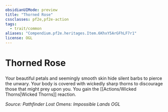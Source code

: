 ```yaml
---
obsidianUIMode: preview
title: "Thorned Rose"
cssclasses: pf2e,pf2e-action
tags:
  - trait/common
aliases: "Compendium.pf2e.heritages.Item.6KhxY5ArGFhLF7r1"
license: OGL
---
```

# Thorned Rose

### 






Your beautiful petals and seemingly smooth skin hide silent barbs to pierce the unwary. Your body is covered with wickedly sharp thorns to discourage those that might prey upon you. You gain the [[Actions/Wicked Thorns|Wicked Thorns]] reaction.

*Source: Pathfinder Lost Omens: Impossible Lands*
*OGL*
